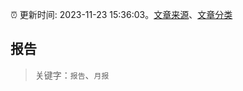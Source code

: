 :alarm_clock: 更新时间: 2023-11-23 15:36:03。[文章来源](/README.md)、[文章分类](/TAGS.md)

## 报告


> 关键字：`报告`、`月报`




